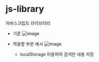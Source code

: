 # js-library
자바스크립트 라이브러리

- 기존
![image](https://user-images.githubusercontent.com/127226295/227695470-66fe1c6e-552a-4545-8a56-40c4ab2c8043.png)

- 적용할 부분
예시
![image](https://user-images.githubusercontent.com/127226295/227695709-031361c1-164c-4084-b83e-1181760f9960.png)
  - localStorage 이용하여 검색한 내용 저장